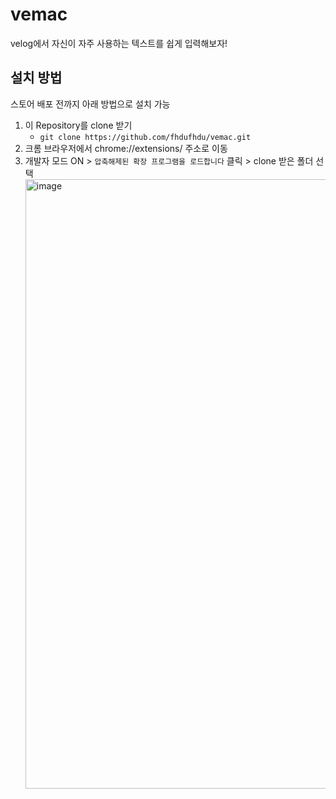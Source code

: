 # vemac
velog에서 자신이 자주 사용하는 텍스트를 쉽게 입력해보자!

## 설치 방법
스토어 배포 전까지 아래 방법으로 설치 가능

1. 이 Repository를 clone 받기
   - `git clone https://github.com/fhdufhdu/vemac.git`
3. 크롬 브라우저에서 chrome://extensions/ 주소로 이동
4. 개발자 모드 ON > `압축해제된 확장 프로그램을 로드합니다` 클릭 > clone 받은 폴더 선택
   <img width="975" alt="image" src="https://user-images.githubusercontent.com/132436983/237005303-c90cf6b9-39d3-4fbb-8bd4-3748e16e7996.png">
